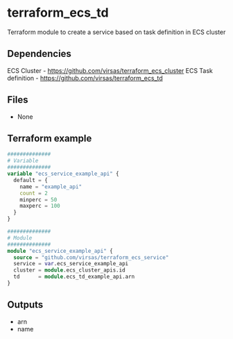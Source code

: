 # terraform_ecs_td

Terraform module to create a service based on task definition in ECS cluster

##  Dependencies

ECS Cluster - <https://github.com/virsas/terraform_ecs_cluster>
ECS Task definition - <https://github.com/virsas/terraform_ecs_td>

## Files

- None

## Terraform example

``` terraform
##############
# Variable
##############
variable "ecs_service_example_api" {
  default = {
    name = "example_api"
    count = 2
    minperc = 50
    maxperc = 100
  }
}

##############
# Module
##############
module "ecs_service_example_api" {
  source = "github.com/virsas/terraform_ecs_service"
  service = var.ecs_service_example_api
  cluster = module.ecs_cluster_apis.id
  td      = module.ecs_td_example_api.arn
}
```

## Outputs

- arn
- name